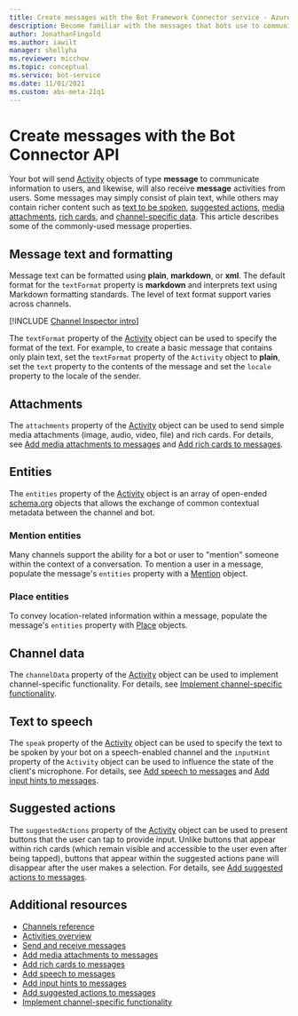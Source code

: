 ```yaml
---
title: Create messages with the Bot Framework Connector service - Azure Bot Service
description: Become familiar with the messages that bots use to communicate with users. Learn about properties used to format text, attach files, and specify other behavior.
author: JonathanFingold
ms.author: iawilt
manager: shellyha
ms.reviewer: micchow
ms.topic: conceptual
ms.service: bot-service
ms.date: 11/01/2021
ms.custom: abs-meta-21q1
---
```


# Create messages with the Bot Connector API

Your bot will send [Activity][] objects of type **message** to communicate information to users, and likewise, will also receive **message** activities from users. Some messages may simply consist of plain text, while others may contain richer content such as [text to be spoken](bot-framework-rest-connector-text-to-speech.md), [suggested actions](bot-framework-rest-connector-add-suggested-actions.md), [media attachments](bot-framework-rest-connector-add-media-attachments.md), [rich cards](bot-framework-rest-connector-add-rich-cards.md), and [channel-specific data](bot-framework-rest-connector-channeldata.md). This article describes some of the commonly-used message properties.

## Message text and formatting

Message text can be formatted using **plain**, **markdown**, or **xml**. The default format for the `textFormat` property is **markdown** and interprets text using Markdown formatting standards. The level of text format support varies across channels.

[!INCLUDE [Channel Inspector intro](~/includes/snippet-channel-inspector.md)]

The `textFormat` property of the [Activity][] object can be used to specify the format of the text. For example, to create a basic message that contains only plain text, set the `textFormat` property of the `Activity` object to **plain**, set the `text` property to the contents of the message and set the `locale` property to the locale of the sender.

## Attachments

The `attachments` property of the [Activity][] object can be used to send simple media attachments (image, audio, video, file) and rich cards. For details, see [Add media attachments to messages](bot-framework-rest-connector-add-media-attachments.md) and [Add rich cards to messages](bot-framework-rest-connector-add-rich-cards.md).

## Entities

The `entities` property of the [Activity][] object is an array of open-ended [schema.org](https://schema.org/) objects that allows the exchange of common contextual metadata between the channel and bot.

### Mention entities

Many channels support the ability for a bot or user to "mention" someone within the context of a conversation. To mention a user in a message, populate the message's `entities` property with a [Mention][] object.

### Place entities

To convey location-related information within a message, populate the message's `entities` property with [Place][] objects.

## Channel data

The `channelData` property of the [Activity][] object can be used to implement channel-specific functionality. For details, see [Implement channel-specific functionality](bot-framework-rest-connector-channeldata.md).

## Text to speech

The `speak` property of the [Activity][] object can be used to specify the text to be spoken by your bot on a speech-enabled channel and the `inputHint` property of the `Activity` object can be used to influence the state of the client's microphone. For details, see [Add speech to messages](bot-framework-rest-connector-text-to-speech.md) and [Add input hints to messages](bot-framework-rest-connector-add-input-hints.md).

## Suggested actions

The `suggestedActions` property of the [Activity][] object can be used to present buttons that the user can tap to provide input. Unlike buttons that appear within rich cards (which remain visible and accessible to the user even after being tapped), buttons that appear within the suggested actions pane will disappear after the user makes a selection. For details, see [Add suggested actions to messages](bot-framework-rest-connector-add-suggested-actions.md).

## Additional resources

- [Channels reference][ChannelInspector]
- [Activities overview](https://github.com/Microsoft/botframework-sdk/blob/main/specs/botframework-activity/botframework-activity.md)
- [Send and receive messages](bot-framework-rest-connector-send-and-receive-messages.md)
- [Add media attachments to messages](bot-framework-rest-connector-add-media-attachments.md)
- [Add rich cards to messages](bot-framework-rest-connector-add-rich-cards.md)
- [Add speech to messages](bot-framework-rest-connector-text-to-speech.md)
- [Add input hints to messages](bot-framework-rest-connector-add-input-hints.md)
- [Add suggested actions to messages](bot-framework-rest-connector-add-suggested-actions.md)
- [Implement channel-specific functionality](bot-framework-rest-connector-channeldata.md)

[ChannelInspector]: ../bot-service-channels-reference.md
[textFormating]: ../bot-service-channel-inspector.md#text-formatting

[Activity]: bot-framework-rest-connector-api-reference.md#activity-object
[Mention]: bot-framework-rest-connector-api-reference.md#mention-object
[Place]: bot-framework-rest-connector-api-reference.md#place-object
